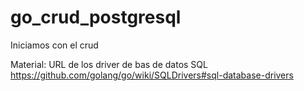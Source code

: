 # go_crud_postgresql
Iniciamos con el crud

Material:
URL de los driver de bas de datos SQL
https://github.com/golang/go/wiki/SQLDrivers#sql-database-drivers
